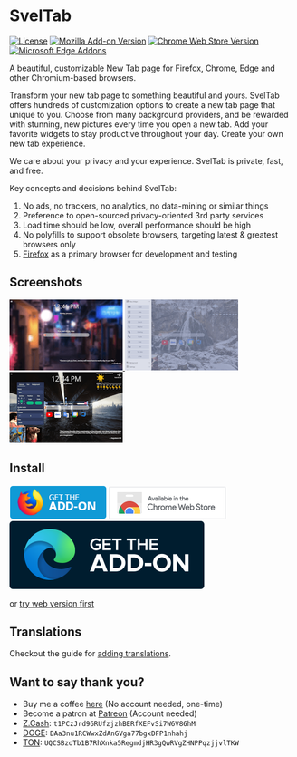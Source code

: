 # SvelTab

[![License](https://img.shields.io/github/license/akopachov/sveltab)](/LICENSE)
[![Mozilla Add-on Version](https://img.shields.io/amo/v/sveltab)](https://addons.mozilla.org/firefox/addon/sveltab/)
[![Chrome Web Store Version](https://img.shields.io/chrome-web-store/v/kjfmkbajdehhjlfmldcghgcgmffnohld)](https://chromewebstore.google.com/detail/sveltab/kjfmkbajdehhjlfmldcghgcgmffnohld)
[![Microsoft Edge Addons](https://img.shields.io/badge/dynamic/json?label=edge%20add-on&prefix=v&query=%24.version&url=https%3A%2F%2Fmicrosoftedge.microsoft.com%2Faddons%2Fgetproductdetailsbycrxid%2Fgjmmknaifmjpakigdnodcdmpfkkccegj)](https://microsoftedge.microsoft.com/addons/detail/gjmmknaifmjpakigdnodcdmpfkkccegj)

A beautiful, customizable New Tab page for Firefox, Chrome, Edge and other Chromium-based browsers.

Transform your new tab page to something beautiful and yours. SvelTab offers hundreds of customization options to create a new tab page that unique to you. Choose from many background providers, and be rewarded with stunning, new pictures every time you open a new tab. Add your favorite widgets to stay productive throughout your day. Create your own new tab experience.

We care about your privacy and your experience. SvelTab is private, fast, and free.

Key concepts and decisions behind SvelTab:

1. No ads, no trackers, no analytics, no data-mining or similar things
2. Preference to open-sourced privacy-oriented 3rd party services
3. Load time should be low, overall performance should be high
4. No polyfills to support obsolete browsers, targeting latest & greatest browsers only
5. [Firefox](https://www.mozilla.org/en-US/firefox/new/) as a primary browser for development and testing

## Screenshots

<a href="docs/screenshots/1.png">
  <img src="docs/screenshots/1_preview.png" width="200px" />
</a>
<a href="docs/screenshots/2.png">
  <img src="docs/screenshots/2_preview.png" width="200px" />
</a>
<a href="docs/screenshots/3.png">
  <img src="docs/screenshots/3_preview.png" width="200px" />
</a>

## Install

[![Download for Firefox](docs/icons/amo-button.png)](https://addons.mozilla.org/firefox/addon/sveltab/)
[![Download for Chrome](docs/icons/ChromeWebStore_BadgeWBorder_v2_206x58.png)](https://chromewebstore.google.com/detail/sveltab/kjfmkbajdehhjlfmldcghgcgmffnohld)
[![Download for Edge](docs/icons/edge-button.svg)](https://microsoftedge.microsoft.com/addons/detail/gjmmknaifmjpakigdnodcdmpfkkccegj)

or [try web version first](https://bespoke-kitten-980bd0.netlify.app/)

## Translations

Checkout the guide for [adding translations](TRANSLATING.md).

## Want to say thank you?

* Buy me a coffee [here](https://ko-fi.com/akopachov) (No account needed, one-time)
* Become a patron at [Patreon](https://patreon.com/akopachov) (Account needed)
* [Z.Cash](https://z.cash/): `t1PCzJrd96RUfzjzhBERfXEFvSi7W6V86hM`
* [DOGE](https://dogecoin.com/): `DAa3nu1RCWwxZdAnGVga77bgxDFP1nhahj`
* [TON](https://ton.org/): `UQCSBzoTb1B7RhXnka5RegmdjHR3gQwRVgZHNPPqzjjvlTKW`
